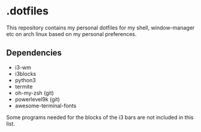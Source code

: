 # .dotfiles
This repository contains my personal dotfiles for my shell, window-manager etc on arch linux based on my personal preferences.
## Dependencies
- i3-wm
- i3blocks
- python3
- termite
- oh-my-zsh (git)
- powerlevel9k (git)
- awesome-terminal-fonts

Some programs needed for the blocks of the i3 bars are not included in this list.
